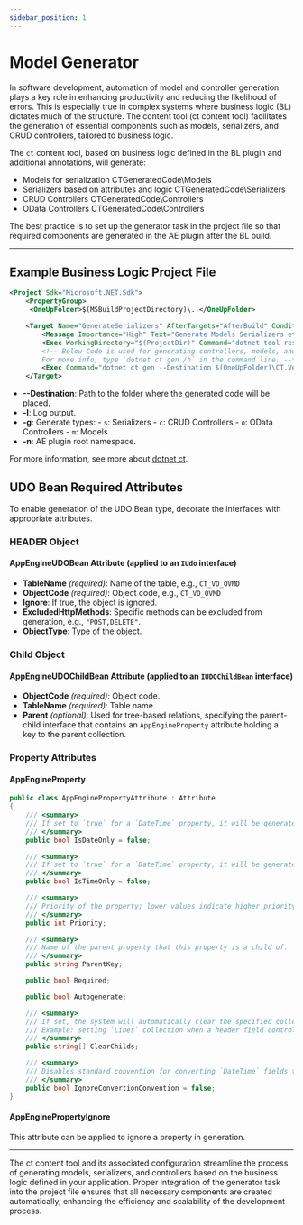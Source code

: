 ```yaml
---
sidebar_position: 1
---
```


# Model Generator

In software development, automation of model and controller generation plays a key role in enhancing productivity and reducing the likelihood of errors. This is especially true in complex systems where business logic (BL) dictates much of the structure. The content tool (ct content tool) facilitates the generation of essential components such as models, serializers, and CRUD controllers, tailored to business logic.

The `ct` content tool, based on business logic defined in the BL plugin and additional annotations, will generate:

- Models for serialization CTGeneratedCode\Models
- Serializers based on attributes and logic CTGeneratedCode\Serializers
- CRUD Controllers CTGeneratedCode\Controllers
- OData Controllers CTGeneratedCode\Controllers

The best practice is to set up the generator task in the project file so that required components are generated in the AE plugin after the BL build.

---

## Example Business Logic Project File

```xml
<Project Sdk="Microsoft.NET.Sdk">
    <PropertyGroup>
     <OneUpFolder>$(MSBuildProjectDirectory)\..</OneUpFolder>
```

```xml
    <Target Name="GenerateSerializers" AfterTargets="AfterBuild" Condition="'$(TargetFramework)' == 'net8.0'">
        <Message Importance="High" Text="Generate Models Serializers etc $(ProjectDir) "/>
        <Exec WorkingDirectory="$(ProjectDir)" Command="dotnet tool restore"/>
        <!-- Below Code is used for generating controllers, models, and other files for the AE plugin.
        For more info, type `dotnet ct gen /h` in the command line. -->
        <Exec Command="dotnet ct gen --Destination $(OneUpFolder)\CT.VehOne\ -l -g scmo -s $(TargetPath) -n CT.VehOne" />
    </Target>
```

- **--Destination**: Path to the folder where the generated code will be placed.
- **-l**: Log output.
- **-g**: Generate types:
        - `s`: Serializers
        - `c`: CRUD Controllers
        - `o`: OData Controllers
        - `m`: Models
- **-n**: AE plugin root namespace.

For more information, see more about [dotnet ct](../../basic-and-business-logic/development-tools/ct-tool.md).

## UDO Bean Required Attributes

To enable generation of the UDO Bean type, decorate the interfaces with appropriate attributes.

### HEADER Object

#### AppEngineUDOBean Attribute (applied to an `IUdo` interface)

- **TableName** *(required)*: Name of the table, e.g., `CT_VO_OVMD`
- **ObjectCode** *(required)*: Object code, e.g., `CT_VO_OVMD`
- **Ignore**: If true, the object is ignored.
- **ExcludedHttpMethods**: Specific methods can be excluded from generation, e.g., `"POST,DELETE"`.
- **ObjectType**: Type of the object.

### Child Object

#### AppEngineUDOChildBean Attribute (applied to an `IUDOChildBean` interface)

- **ObjectCode** *(required)*: Object code.
- **TableName** *(required)*: Table name.
- **Parent** *(optional)*: Used for tree-based relations, specifying the parent-child interface that contains an `AppEngineProperty` attribute holding a key to the parent collection.

### Property Attributes

#### AppEngineProperty

```csharp
public class AppEnginePropertyAttribute : Attribute
{
    /// <summary>
    /// If set to `true` for a `DateTime` property, it will be generated as a `DateOnly` type in the model.
    /// </summary>
    public bool IsDateOnly = false;

    /// <summary>
    /// If set to `true` for a `DateTime` property, it will be generated as a `TimeOnly` type in the model.
    /// </summary>
    public bool IsTimeOnly = false;

    /// <summary>
    /// Priority of the property; lower values indicate higher priority when filling in UDO from the model.
    /// </summary>
    public int Priority;

    /// <summary>
    /// Name of the parent property that this property is a child of.
    /// </summary>
    public string ParentKey;

    public bool Required;

    public bool Autogenerate;

    /// <summary>
    /// If set, the system will automatically clear the specified collection names.
    /// Example: setting `Lines` collection when a header field controls the content of the lines.
    /// </summary>
    public string[] ClearChilds;

    /// <summary>
    /// Disables standard convention for converting `DateTime` fields to `DateOnly` or `TimeOnly` if needed.
    /// </summary>
    public bool IgnoreConvertionConvention = false;
}
```

#### AppEnginePropertyIgnore

This attribute can be applied to ignore a property in generation.

---
The ct content tool and its associated configuration streamline the process of generating models, serializers, and controllers based on the business logic defined in your application. Proper integration of the generator task into the project file ensures that all necessary components are created automatically, enhancing the efficiency and scalability of the development process.

